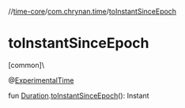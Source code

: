 //[time-core](../../index.md)/[com.chrynan.time](index.md)/[toInstantSinceEpoch](to-instant-since-epoch.md)

# toInstantSinceEpoch

[common]\

@[ExperimentalTime](https://kotlinlang.org/api/latest/jvm/stdlib/kotlin.time/-experimental-time/index.html)

fun [Duration](https://kotlinlang.org/api/latest/jvm/stdlib/kotlin.time/-duration/index.html).[toInstantSinceEpoch](to-instant-since-epoch.md)(): Instant
